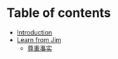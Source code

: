 # Table of contents

* [Introduction](README.md)
* [Learn from Jim](lean-from-jim/lean-from-jim.md)
  * [尊重事实](lean-from-jim/factualism.md)